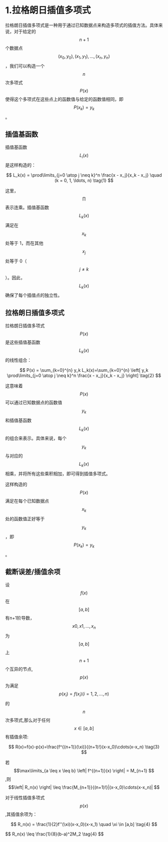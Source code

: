 <!-- toc -->
# 1.拉格朗日插值多项式

拉格朗日插值多项式是一种用于通过已知数据点来构造多项式的插值方法。具体来说，对于给定的 $$n+1$$ 个数据点$$(x_0, y_0), (x_1, y_1), \ldots, (x_n, y_n)$$，我们可以构造一个$$n$$次多项式$$P(x)$$使得这个多项式在这些点上的函数值与给定的函数值相同，即$$P(x_k) = y_k$$。

## 插值基函数

插值基函数 $$L_i(x)$$ 是这样构造的：

$$
L_k(x) = \prod\limits_{j=0 \atop j \neq k}^n \frac{x - x_j}{x_k - x_j} \quad  (k = 0, 1, \ldots, n) \tag{1}
$$

这里， $$\prod$$ 表示连乘。插值基函数 $$L_k(x)$$ 满足在 $$x_k$$ 处等于 1，而在其他 $$x_j$$ 处等于 0（$$j \neq k$$）。因此， $$L_k(x)$$ 确保了每个插值点的独立性。

## 拉格朗日插值多项式

拉格朗日插值多项式 $$P(x)$$ 是这些插值基函数 $$L_k(x)$$ 的线性组合：

$$
P(x) = \sum_{k=0}^{n} y_k L_k(x)=\sum_{k=0}^{n} \left[ y_k \prod\limits_{j=0 \atop j \neq k}^n \frac{x - x_j}{x_k - x_j} \right] \tag{2}
$$

这意味着 $$P(x)$$ 可以通过已知数据点的函数值 $$y_k$$ 和插值基函数 $$L_k(x)$$ 的组合来表示。具体来说，每个 $$y_k$$ 与对应的 $$L_k(x)$$ 相乘，并将所有这些乘积相加，即可得到插值多项式。

这样构造的 $$P(x)$$ 满足在每个已知数据点 $$x_k$$ 处的函数值正好等于 $$y_k$$，即 $$P(x_k) = y_k$$。

## 截断误差/插值余项

设$$f(x)$$在$$[a,b]$$有n+1阶导数，$$ x0, x1,\ldots, x_n $$为$$[a, b]$$上$$n+1$$个互异的节点, $$p(x)$$为满足$$p(x_i) = f(x_i) (i=1,2,\ldots, n)$$的$$n$$次多项式,那么对于任何$$x\in [a,b]$$有插值余项:

$$
R(x)=f(x)-p(x)=\frac{f^{(n+1)}(\xi)}{(n+1)!}(x-x_0)\cdots(x-x_n) \tag{3}
$$

若$$\max\limits_{a \leq x \leq b} \left| f^{(n+1)}(x) \right| = M_{n+1} $$,则$$\left| R_n(x) \right| \leq \frac{M_{n+1}}{(n+1)!}|(x-x_0)\cdots(x-x_n)| $$

对于线性插值多项式$$p(x)$$,其插值余项为：

$$
R_n(x) = \frac{1}{2}f''(\xi)(x-x_0)(x-x_1) \quad \xi \in [a,b] \tag{4}
$$

<span class="math-center">
$$
R_n(x) \leq \frac{1}{8}(b-a)^2M_2 \tag{4}
$$
</span>



